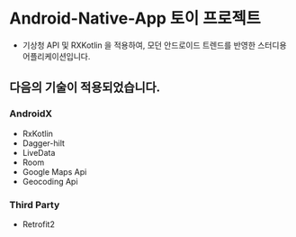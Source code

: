 # Android-Native-App 토이 프로젝트

- 기상청 API 및 RXKotlin 을 적용하여, 모던 안드로이드 트렌드를 반영한 스터디용 어플리케이션입니다.


## 다음의 기술이 적용되었습니다.
### AndroidX 
- RxKotlin
- Dagger-hilt
- LiveData
- Room
- Google Maps Api
- Geocoding Api

### Third Party 
- Retrofit2 
    

<!-- ## 구성 :
- 앱 실행을 위해서는 local.properties 파일 내 올바른 Google Maps Api Key 및 Public Data Api Key 필요.
- Dagger-Hilt 를 통한 의존성 주입 설정
- 앱 권장 아키텍쳐 패턴 및 Repository 패턴에서의 데이터 비즈니스 로직 작성.
- 주요 DataSource인 LocationService, RestApi, Room 에 ReactiveX 적용. -->


<!-- ## 미리보기
### - Rest Api - <a href="https://www.data.go.kr/tcs/dss/selectApiDataDetailView.do?publicDataPk=15084084"> 1. 기상청 단기예보 조회<a> <a href="https://www.data.go.kr/tcs/dss/selectApiDataDetailView.do?publicDataPk=15073861"> 2. 에어코리아 대기오렴 정보<a><a href="https://www.data.go.kr/tcs/dss/selectApiDataDetailView.do?publicDataPk=15073877"> 3. 에어코리아 측정소 정보<a>
<img width="230" alt="화면 캡처 2022-04-18 142822" src="https://user-images.githubusercontent.com/60813834/163760073-020b2293-cc9c-4cb6-bff5-1e7499ba776a.png"> -->

<!-- ### - Google Maps
<img width="230" alt="화면 캡처 2022-04-18 142822" src="https://user-images.githubusercontent.com/60813834/163760648-acfe9591-4014-4463-89b3-62a6577d4d56.gif"> --> 



